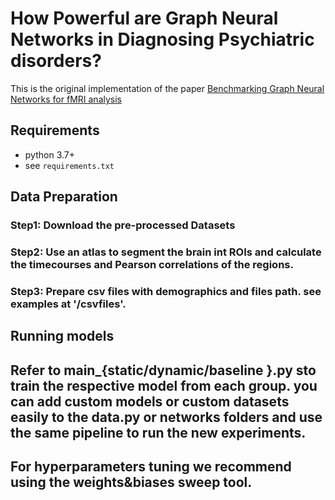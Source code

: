 # How Powerful are Graph Neural Networks in Diagnosing Psychiatric disorders?

This is the original implementation of the paper [Benchmarking Graph Neural Networks for fMRI analysis](www.ss.com)



## Requirements
- python 3.7+
- see `requirements.txt`


## Data Preparation

### Step1: Download the pre-processed Datasets

### Step2: Use an atlas to segment the brain int ROIs and calculate the timecourses and Pearson correlations of the regions.

### Step3: Prepare csv files with demographics and files path. see examples at '/csvfiles'.

## Running models

## Refer to main_{static/dynamic/baseline }.py sto train the respective model from each group. you can add custom models or custom datasets easily to the data.py or networks folders and use the same pipeline to run the new experiments.


## For hyperparameters tuning we recommend using the weights&biases sweep tool.
